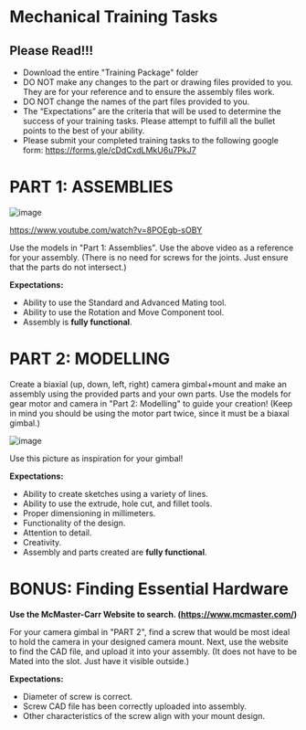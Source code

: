 # Mechanical Training Tasks
## Please Read!!!
- Download the entire "Training Package" folder
- DO NOT make any changes to the part or drawing files provided to you. They are for your reference and to ensure the assembly files work.
- DO NOT change the names of the part files provided to you.
- The “Expectations” are the criteria that will be used to determine the success of your training tasks. Please attempt to fulfill all the bullet points to the best of your ability. 
- Please submit your completed training tasks to the following google form: https://forms.gle/cDdCxdLMkU6u7PkJ7

# PART 1: ASSEMBLIES
![image](https://github.com/TMU-CanSat/CanSat-2024-2025-Training-Tasks/assets/174564842/c74c514d-dcc8-4f97-bda5-fe6f40feb1ab)

https://www.youtube.com/watch?v=8POEgb-sOBY

Use the models in "Part 1: Assemblies".
Use the above video as a reference for your assembly. (There is no need for screws for the joints. Just ensure that the parts do not intersect.)

**Expectations:**
- Ability to use the Standard and Advanced Mating tool.
- Ability to use the Rotation and Move Component tool.
- Assembly is **fully functional**.

# PART 2: MODELLING
Create a biaxial (up, down, left, right) camera gimbal+mount and make an assembly using the provided parts and your own parts.
Use the models for gear motor and camera in "Part 2: Modelling" to guide your creation! (Keep in mind you should be using the motor part twice, since it must be a biaxal gimbal.)

![image](https://github.com/TMU-CanSat/CanSat-2024-2025-Training-Tasks/assets/174564842/4223cbd2-d155-4f5e-8399-5e84ee9511fa)

Use this picture as inspiration for your gimbal!

**Expectations:**
- Ability to create sketches using a variety of lines.
- Ability to use the extrude, hole cut, and fillet tools.
- Proper dimensioning in millimeters.
- Functionality of the design.
- Attention to detail.
- Creativity.
- Assembly and parts created are **fully functional**.

# BONUS: Finding Essential Hardware
**Use the McMaster-Carr Website to search. (https://www.mcmaster.com/)**

For your camera gimbal in "PART 2", find a screw that would be most ideal to hold the camera in your designed camera mount. 
Next, use the website to find the CAD file, and upload it into your assembly. (It does not have to be Mated into the slot. Just have it visible outside.)

**Expectations:**
- Diameter of screw is correct.
- Screw CAD file has been correctly uploaded into assembly.
- Other characteristics of the screw align with your mount design.


